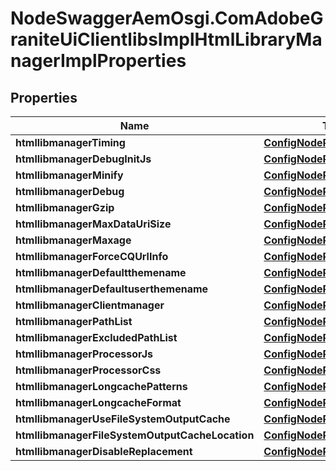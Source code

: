 # NodeSwaggerAemOsgi.ComAdobeGraniteUiClientlibsImplHtmlLibraryManagerImplProperties

## Properties
Name | Type | Description | Notes
------------ | ------------- | ------------- | -------------
**htmllibmanagerTiming** | [**ConfigNodePropertyBoolean**](ConfigNodePropertyBoolean.md) |  | [optional] 
**htmllibmanagerDebugInitJs** | [**ConfigNodePropertyString**](ConfigNodePropertyString.md) |  | [optional] 
**htmllibmanagerMinify** | [**ConfigNodePropertyBoolean**](ConfigNodePropertyBoolean.md) |  | [optional] 
**htmllibmanagerDebug** | [**ConfigNodePropertyBoolean**](ConfigNodePropertyBoolean.md) |  | [optional] 
**htmllibmanagerGzip** | [**ConfigNodePropertyBoolean**](ConfigNodePropertyBoolean.md) |  | [optional] 
**htmllibmanagerMaxDataUriSize** | [**ConfigNodePropertyInteger**](ConfigNodePropertyInteger.md) |  | [optional] 
**htmllibmanagerMaxage** | [**ConfigNodePropertyInteger**](ConfigNodePropertyInteger.md) |  | [optional] 
**htmllibmanagerForceCQUrlInfo** | [**ConfigNodePropertyBoolean**](ConfigNodePropertyBoolean.md) |  | [optional] 
**htmllibmanagerDefaultthemename** | [**ConfigNodePropertyString**](ConfigNodePropertyString.md) |  | [optional] 
**htmllibmanagerDefaultuserthemename** | [**ConfigNodePropertyString**](ConfigNodePropertyString.md) |  | [optional] 
**htmllibmanagerClientmanager** | [**ConfigNodePropertyString**](ConfigNodePropertyString.md) |  | [optional] 
**htmllibmanagerPathList** | [**ConfigNodePropertyArray**](ConfigNodePropertyArray.md) |  | [optional] 
**htmllibmanagerExcludedPathList** | [**ConfigNodePropertyArray**](ConfigNodePropertyArray.md) |  | [optional] 
**htmllibmanagerProcessorJs** | [**ConfigNodePropertyArray**](ConfigNodePropertyArray.md) |  | [optional] 
**htmllibmanagerProcessorCss** | [**ConfigNodePropertyArray**](ConfigNodePropertyArray.md) |  | [optional] 
**htmllibmanagerLongcachePatterns** | [**ConfigNodePropertyArray**](ConfigNodePropertyArray.md) |  | [optional] 
**htmllibmanagerLongcacheFormat** | [**ConfigNodePropertyString**](ConfigNodePropertyString.md) |  | [optional] 
**htmllibmanagerUseFileSystemOutputCache** | [**ConfigNodePropertyBoolean**](ConfigNodePropertyBoolean.md) |  | [optional] 
**htmllibmanagerFileSystemOutputCacheLocation** | [**ConfigNodePropertyString**](ConfigNodePropertyString.md) |  | [optional] 
**htmllibmanagerDisableReplacement** | [**ConfigNodePropertyArray**](ConfigNodePropertyArray.md) |  | [optional] 


